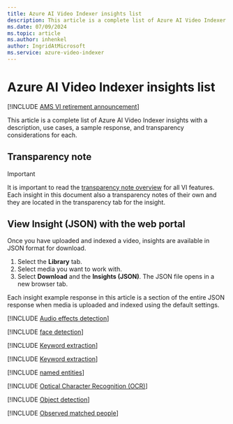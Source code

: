 ```yaml
---
title: Azure AI Video Indexer insights list 
description: This article is a complete list of Azure AI Video Indexer insights with a description, use cases, and a sample response.
ms.date: 07/09/2024
ms.topic: article
ms.author: inhenkel
author: IngridAtMicrosoft
ms.service: azure-video-indexer
---
```


# Azure AI Video Indexer insights list

[!INCLUDE [AMS VI retirement announcement](./includes/important-ams-retirement-avi-announcement.md)]

This article is a complete list of Azure AI Video Indexer insights with a description, use cases, a sample response, and transparency considerations for each.

## Transparency note

> [!IMPORTANT]
> It is important to read the [transparency note overview](/legal/azure-video-indexer/transparency-note?context=/azure/azure-video-indexer/context/context) for all VI features. Each insight in this document also a transparency notes of their own and they are located in the transparency tab for the insight.

## View Insight (JSON) with the web portal

Once you have uploaded and indexed a video, insights are available in JSON format for download.

1. Select the **Library** tab.
1. Select media you want to work with.
1. Select **Download** and the **Insights (JSON)**. The JSON file opens in a new browser tab.

Each insight example response in this article is a section of the entire JSON response when media is uploaded and indexed using the default settings.

[!INCLUDE [Audio effects detection](./includes/audio-effects-detection.md)]

[!INCLUDE [face detection](./includes/face-detection.md)]

[!INCLUDE [Keyword extraction](./includes/keywords.md)]

[!INCLUDE [Keyword extraction](./includes/labels-identification.md)]

[!INCLUDE [named entities](./includes/named-entities.md)]

[!INCLUDE [Optical Character Recognition (OCR)](./includes/ocr.md)]

[!INCLUDE [Object detection](./includes/object-detection.md)]

[!INCLUDE [Observed matched people](./includes/observed-matched-people.md)]

<!-- Slate detection -->

<!-- Text-based emotion detection -->

<!-- Topics inference -->

<!-- Transcription, translation, language -->
